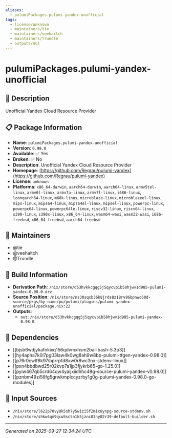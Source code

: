 ```yaml
---
aliases:
  - pulumiPackages.pulumi-yandex-unofficial
tags:
  - license/unknown
  - maintainers/tie
  - maintainers/veehaitch
  - maintainers/Trundle
  - outputs/out
---
```


# pulumiPackages.pulumi-yandex-unofficial

## 📝 Description

Unofficial Yandex Cloud Resource Provider

## 📋 Package Information

- **Name**: `pulumiPackages.pulumi-yandex-unofficial`
- **Version**: `0.98.0`
- **Available**: ✅ Yes
- **Broken**: ✅ No
- **Description**: Unofficial Yandex Cloud Resource Provider
- **Homepage**: [https://github.com/Regrau/pulumi-yandex](https://github.com/Regrau/pulumi-yandex)
- **License**: `unknown`
- **Platforms**: `x86_64-darwin`, `aarch64-darwin`, `aarch64-linux`, `armv5tel-linux`, `armv6l-linux`, `armv7a-linux`, `armv7l-linux`, `i686-linux`, `loongarch64-linux`, `m68k-linux`, `microblaze-linux`, `microblazeel-linux`, `mips-linux`, `mips64-linux`, `mips64el-linux`, `mipsel-linux`, `powerpc-linux`, `powerpc64-linux`, `powerpc64le-linux`, `riscv32-linux`, `riscv64-linux`, `s390-linux`, `s390x-linux`, `x86_64-linux`, `wasm64-wasi`, `wasm32-wasi`, `i686-freebsd`, `x86_64-freebsd`, `aarch64-freebsd`
## 👥 Maintainers

- @tie
- @veehaitch
- @Trundle


## 🔧 Build Information

- **Derivation Path**: `/nix/store/d53hvkkcgqg5j5qycvpib58hjwv1d985-pulumi-yandex-0.98.0.drv`
- **Source Position**: `/nix/store/ns30sqxb36k8jrds8z18rv96bpnwc60d-source/pkgs/by-name/pu/pulumi/plugins/pulumi-yandex-unofficial/package.nix:22`
- **Outputs**:
  - `out`:  `/nix/store/d53hvkkcgqg5j5qycvpib58hjwv1d985-pulumi-yandex-0.98.0`

## 🔗 Dependencies

- [[bjsb6wdjykafnkixq156qdvmxhsm2bai-bash-5.3p3]]
- [[hy4apha7k0i7pg03law4k0wg8ah9w8bp-pulumi-tfgen-yandex-0.98.0]]
- [[p76r0cwlf6k97ibprrpfd8xw0r8wc3nx-stdenv-linux]]
- [[pxn4bbdbwd25r02kvp7a1jp3fjykrb65-go-1.25.0]]
- [[pyiw467qb5crd64qw4yaijxiidhhc48g-source-pulumi-yandex-v0.98.0]]
- [[pznbm49zi58fg5grwkmplccyzrby1g0g-pulumi-yandex-0.98.0-go-modules]]

## 📁 Input Sources

- `/nix/store/l622p70vy8k5sh7y5wizi5f2mic6ynpg-source-stdenv.sh`
- `/nix/store/shkw4qm9qcw5sc5n1k5jznc83ny02r39-default-builder.sh`

---
*Generated on 2025-09-27 12:34:24 UTC*
